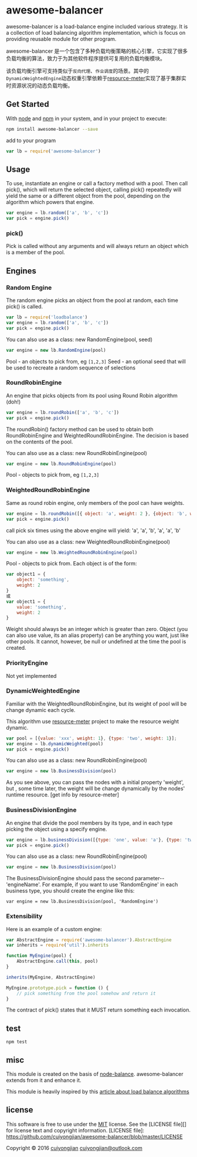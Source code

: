# awesome-balancer

<!-- [![npm status](http://img.shields.io/npm/v/loadbalance.svg?style=flat-square)](https://www.npmjs.org/package/loadbalance) -->

awesome-balancer is a load-balance engine included various strategy. It is a collection of load balancing algorithm implementation, which is focus on providing reusable module for other program.

awesome-balancer 是一个包含了多种负载均衡策略的核心引擎，它实现了很多负载均衡的算法，致力于为其他软件程序提供可复用的负载均衡模块。

该负载均衡引擎可支持类似于`反向代理`、`作业调度`的场景。其中的`DynamicWeightedEngine`动态权重引擎依赖于[resource-meter](https://github.com/cuiyongjian/resource-meter)实现了基于集群实时资源状况的动态负载均衡。

## Get Started
With [node](https://nodejs.org) and [npm](https://npmjs.org) in your system, and in your project to execute:
```bash
npm install awesome-balancer --save
```
add to your program
```js
var lb = require('awesome-balancer')
```

## Usage
To use, instantiate an engine or call a factory method with a pool. Then call pick(), which will return the selected object, calling pick() repeatedly will yield the same or a different object from the pool, depending on the algorithm which powers that engine.

```javascript
var engine = lb.random(['a', 'b', 'c'])
var pick = engine.pick()
```

### pick()
Pick is called without any arguments and will always return an object which is a member of the pool.

## Engines

### Random Engine
The random engine picks an object from the pool at random, each time pick() is called.

```javascript
var lb = require('loadbalance')
var engine = lb.random(['a', 'b', 'c'])
var pick = engine.pick()
```

You can also use as a class: new RandomEngine(pool, seed)
```javascript
var engine = new lb.RandomEngine(pool)
```
Pool - an objects to pick from, eg ```[1,2,3]```
Seed - an optional seed that will be used to recreate a random sequence of selections

### RoundRobinEngine
An engine that picks objects from its pool using Round Robin algorithm (doh!)

```javascript
var engine = lb.roundRobin(['a', 'b', 'c'])
var pick = engine.pick()
```

The roundRobin() factory method can be used to obtain both RoundRobinEngine and WeightedRoundRobinEngine. The decision is based on the contents of the pool.

You can also use as a class: new RoundRobinEngine(pool)
```javascript
var engine = new lb.RoundRobinEngine(pool)
```
Pool - objects to pick from, eg ```[1,2,3]```

### WeightedRoundRobinEngine
Same as round robin engine, only members of the pool can have weights.

```javascript
var engine = lb.roundRobin([{ object: 'a', weight: 2 }, {object: 'b', weight: 1 }])
var pick = engine.pick()
```

call pick six times using the above engine will yield: 'a', 'a', 'b', 'a', 'a', 'b'

You can also use as a class: new WeightedRoundRobinEngine(pool)
```javascript
var engine = new lb.WeightedRoundRobinEngine(pool)
```
Pool - objects to pick from. Each object is of the form:
```javascript
var object1 = {
    object: 'something',
    weight: 2
}
或
var object1 = {
    value: 'something',
    weight: 2
}
```

Weight should always be an integer which is greater than zero.
Object (you can also use value, its an alias property) can be anything you want, just like other pools. It cannot, however, be null or undefined at the time the pool is created.

### PriorityEngine
Not yet implemented

### DynamicWeightedEngine
Familiar with the WeightedRoundRobinEngine, but its weight of pool will be change dynamic each cycle.

This algorithm use [resource-meter](https://github.com/cuiyongjian/resource-meter) project to make the resource weight dynamic.

```javascript
var pool = [{value: 'xxx', weight: 1}, {type: 'two', weight: 1}];
var engine = lb.dynamicWeighted(pool)
var pick = engine.pick()
```
You can also use as a class: new RoundRobinEngine(pool)
```javascript
var engine = new lb.BusinessDivision(pool)
```

As you see above, you can pass the nodes with a initial property 'weight', but , some time later, the weight will be change dynamically by the nodes' runtime resource. [get info by resource-meter]

### BusinessDivisionEngine
An engine that divide the pool members by its type, and in each type picking the object using a specify engine.

```javascript
var engine = lb.businessDivision([{type: 'one', value: 'a'}, {type: 'two', value: 'b'}], 'RandomEngine')
var pick = engine.pick()
```
You can also use as a class: new RoundRobinEngine(pool)
```javascript
var engine = new lb.BusinessDivision(pool)
```

The BusinessDivisionEngine should pass the second parameter--'engineName'. For example, if you want to use 'RandomEngine' in each business type, you should create the engine like this:
```
var engine = new lb.BusinessDivision(pool, 'RandomEngine')
```

### Extensibility
Here is an example of a custom engine:
```javascript
var AbstractEngine = require('awesome-balancer').AbstractEngine
var inherits = require('util').inherits

function MyEngine(pool) {
    AbstractEngine.call(this, pool)
}

inherits(MyEngine, AbstractEngine)

MyEngine.prototype.pick = function () {
    // pick something from the pool somehow and return it
}

```
The contract of pick() states that it MUST return something each invocation.

## test
   `npm test`

## misc

This module is created on the basis of [node-balance](https://github.com/kessler/node-loadbalance). awesome-balancer extends from it and enhance it.

This module is heavily inspired by this [article about load balance algorithms](https://devcentral.f5.com/articles/intro-to-load-balancing-for-developers-ndash-the-algorithms)

## license
This software is free to use under the [MIT](http://opensource.org/licenses/MIT)  license. See the [LICENSE file][] for license text and copyright information.
[LICENSE file]: https://github.com/cuiyongjian/awesome-balancer/blob/master/LICENSE

Copyright © 2016 [cuiyongjian](http://blog.cuiyongjian.com) <cuiyongjian@outlook.com>
